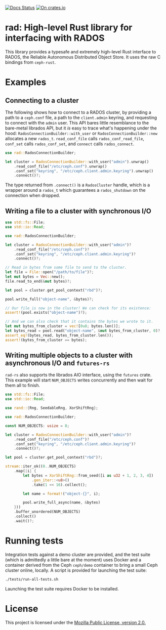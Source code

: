 [![Docs Status](https://docs.rs/rad/badge.svg)](https://docs.rs/rad)
[![On crates.io](https://img.shields.io/crates/v/rad.svg)](https://crates.io/crates/rad)

# rad: High-level Rust library for interfacing with RADOS

This library provides a typesafe and extremely high-level Rust interface to
RADOS, the Reliable Autonomous Distributed Object Store. It uses the raw C
bindings from `ceph-rust`.

# Examples

## Connecting to a cluster

The following shows how to connect to a RADOS cluster, by providing a path to a
`ceph.conf` file, a path to the `client.admin` keyring, and requesting to
connect with the `admin` user. This API bares little resemblance to the
bare-metal librados API, but it *is* easy to trace what's happening under the
hood: `RadosConnectionBuilder::with_user` or `RadosConnectionBuilder::new`
allocates a new `rados_t`. `read_conf_file` calls `rados_conf_read_file`,
`conf_set` calls `rados_conf_set`, and `connect` calls `rados_connect`.

```rust
use rad::RadosConnectionBuilder;

let cluster = RadosConnectionBuilder::with_user("admin").unwrap()
    .read_conf_file("/etc/ceph.conf").unwrap()
    .conf_set("keyring", "/etc/ceph.client.admin.keyring").unwrap()
    .connect()?;
```

The type returned from `.connect()` is a `RadosCluster` handle, which is a wrapper around a `rados_t` which guarantees a `rados_shutdown` on the connection when dropped.

## Writing a file to a cluster with synchronous I/O

```rust
use std::fs::File;
use std::io::Read;

use rad::RadosConnectionBuilder;

let cluster = RadosConnectionBuilder::with_user("admin")?
    .read_conf_file("/etc/ceph.conf")?
    .conf_set("keyring", "/etc/ceph.client.admin.keyring")?
    .connect()?;

// Read in bytes from some file to send to the cluster.
let file = File::open("/path/to/file")?;
let mut bytes = Vec::new();
file.read_to_end(&mut bytes)?;

let pool = cluster.get_pool_context("rbd")?;

pool.write_full("object-name", &bytes)?;

// Our file is now in the cluster! We can check for its existence:
assert!(pool.exists("object-name")?);

// And we can also check that it contains the bytes we wrote to it.
let mut bytes_from_cluster = vec![0u8; bytes.len()];
let bytes_read = pool.read("object-name", &mut bytes_from_cluster, 0)?;
assert_eq!(bytes_read, bytes_from_cluster.len());
assert!(bytes_from_cluster == bytes);
```

## Writing multiple objects to a cluster with asynchronous I/O and `futures-rs`

`rad-rs` also supports the librados AIO interface, using the `futures` crate.
This example will start `NUM_OBJECTS` writes concurrently and then wait for
them all to finish.

```rust
use std::fs::File;
use std::io::Read;

use rand::{Rng, SeedableRng, XorShiftRng};

use rad::RadosConnectionBuilder;

const NUM_OBJECTS: usize = 8;

let cluster = RadosConnectionBuilder::with_user("admin")?
    .read_conf_file("/etc/ceph.conf")?
    .conf_set("keyring", "/etc/ceph.client.admin.keyring")?
    .connect()?;

let pool = cluster.get_pool_context("rbd")?;

stream::iter_ok((0..NUM_OBJECTS)
    .map(|i| {
        let bytes = XorShiftRng::from_seed([i as u32 + 1, 2, 3, 4])
            .gen_iter::<u8>()
            .take(1 << 16).collect();

        let name = format!("object-{}", i);

        pool.write_full_async(name, &bytes)
    }))
    .buffer_unordered(NUM_OBJECTS)
    .collect()
    .wait()?;
```

# Running tests

Integration tests against a demo cluster are provided, and the test suite
(which is admittedly a little bare at the moment) uses Docker and a container
derived from the Ceph `ceph/demo` container to bring a small Ceph cluster
online, locally. A script is provided for launching the test suite:

```sh
./tests/run-all-tests.sh
```

Launching the test suite requires Docker to be installed.

# License

This project is licensed under the [Mozilla Public License, version 2.0.](https://www.mozilla.org/en-US/MPL/2.0/)
